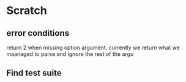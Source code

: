 # Scratch

## error conditions

return 2 when missing option argument. currently we return what we maanaged to parse and ignore the rest of the argu

## Find test suite
